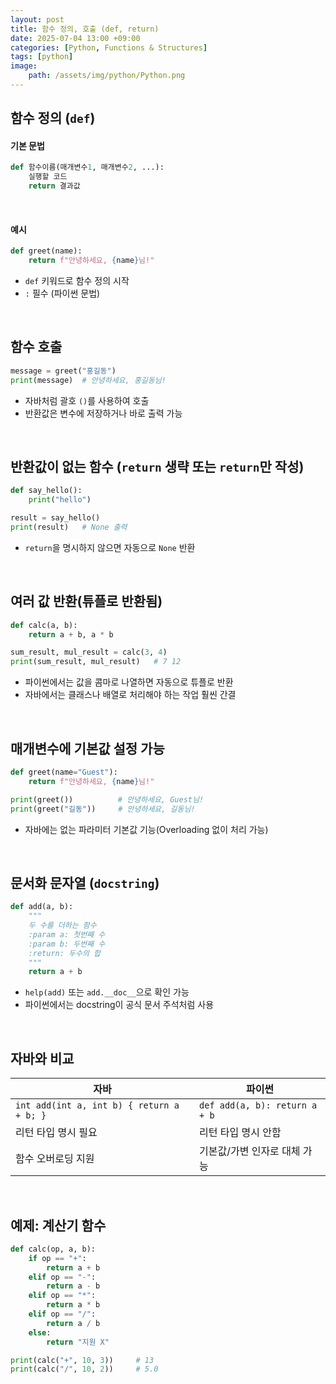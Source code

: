 ```yaml
---
layout: post
title: 함수 정의, 호출 (def, return)
date: 2025-07-04 13:00 +09:00
categories: [Python, Functions & Structures]
tags: [python]
image:
    path: /assets/img/python/Python.png
---
```


## 함수 정의 (`def`)

#### 기본 문법

```python
def 함수이름(매개변수1, 매개변수2, ...):
    실행할 코드
    return 결과값
```

<br>

#### 예시

```python
def greet(name):
    return f"안녕하세요, {name}님!"
```

- `def` 키워드로 함수 정의 시작
- `:` 필수 (파이썬 문법)
  
<br>

## 함수 호출

```python
message = greet("홍길동")
print(message)  # 안녕하세요, 홍길동님!
```

- 자바처럼 괄호 `()`를 사용하여 호출
- 반환값은 변수에 저장하거나 바로 출력 가능

<br>

## 반환값이 없는 함수 (`return` 생략 또는 `return`만 작성)

```python
def say_hello():
    print("hello")
```

```python
result = say_hello()
print(result)   # None 출력
```

- `return`을 명시하지 않으면 자동으로 `None` 반환

<br>

## 여러 값 반환(튜플로 반환됨)

```python
def calc(a, b):
    return a + b, a * b

sum_result, mul_result = calc(3, 4)
print(sum_result, mul_result)   # 7 12
```

- 파이썬에서는 값을 콤마로 나열하면 자동으로 튜플로 반환
- 자바에서는 클래스나 배열로 처리해야 하는 작업 훨씬 간결

<br>

## 매개변수에 기본값 설정 가능

```python
def greet(name="Guest"):
    return f"안녕하세요, {name}님!"

print(greet())          # 안녕하세요, Guest님!
print(greet("길동"))     # 안녕하세요, 길동님!
```

- 자바에는 없는 파라미터 기본값 기능(Overloading 없이 처리 가능)

<br>

## 문서화 문자열 (`docstring`)

```python
def add(a, b):
    """
    두 수를 더하는 함수
    :param a: 첫번째 수
    :param b: 두번째 수
    :return: 두수의 합
    """
    return a + b
```

- `help(add)` 또는 `add.__doc__`으로 확인 가능
- 파이썬에서는 docstring이 공식 문서 주석처럼 사용

<br>

## 자바와 비교

| 자바                                        | 파이썬                           |
| ----------------------------------------- | ----------------------------- |
| `int add(int a, int b) { return a + b; }` | `def add(a, b): return a + b` |
| 리턴 타입 명시 필요                               | 리턴 타입 명시 안함                   |
| 함수 오버로딩 지원                                | 기본값/가변 인자로 대체 가능              |


<br>

## 예제: 계산기 함수

```python
def calc(op, a, b):
    if op == "+":
        return a + b
    elif op == "-":
        return a - b
    elif op == "*":
        return a * b
    elif op == "/":
        return a / b
    else:
        return "지원 X"

print(calc("+", 10, 3))     # 13
print(calc("/", 10, 2))     # 5.0
```



